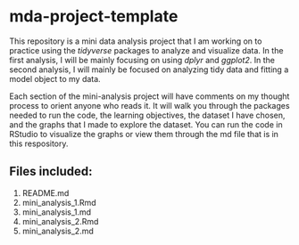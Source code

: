 # mda-project-template
This repository is a mini data analysis project that I am working on to practice using the *tidyverse* packages to analyze and visualize data. In the first analysis, I will be mainly focusing on using *dplyr* and *ggplot2*. In the second analysis, I will mainly be focused on analyzing tidy data and fitting a model object to my data.

Each section of the mini-analysis project will have comments on my thought process to orient anyone who reads it. It will walk you through the packages needed to run the code, the learning objectives, the dataset I have chosen, and the graphs that I made to explore the dataset. You can run the code in RStudio to visualize the graphs or view them through the md file that is in this respository. 

## Files included: 
1. README.md
2. mini_analysis_1.Rmd
3. mini_analysis_1.md
4. mini_analysis_2.Rmd
5. mini_analysis_2.md
